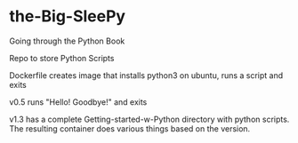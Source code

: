# the-Big-SleePy
Going through the Python Book

Repo to store Python Scripts


Dockerfile creates image that installs python3 on ubuntu, runs a script and exits

v0.5 runs "Hello! Goodbye!" and exits

v1.3 has a complete Getting-started-w-Python directory with python scripts. The resulting container does various things based on the version.
